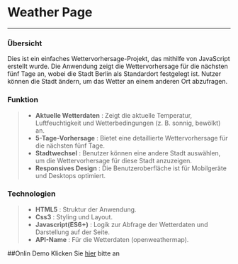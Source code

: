 # Weather Page
---

### Übersicht

Dies ist ein einfaches Wettervorhersage-Projekt, das mithilfe von JavaScript erstellt wurde. Die Anwendung zeigt die Wettervorhersage für die nächsten fünf Tage an, wobei die Stadt Berlin als Standardort festgelegt ist. Nutzer können die Stadt ändern, um das Wetter an einem anderen Ort abzufragen.


### Funktion 

> - **Aktuelle Wetterdaten** : Zeigt die aktuelle Temperatur, Luftfeuchtigkeit und Wetterbedingungen (z. B. sonnig, bewölkt) an.
> - **5-Tage-Vorhersage** : Bietet eine detaillierte Wettervorhersage für die nächsten fünf Tage.
> - **Stadtwechsel** : Benutzer können eine andere Stadt auswählen, um die Wettervorhersage für diese Stadt anzuzeigen.
> - **Responsives Design** : Die Benutzeroberfläche ist für Mobilgeräte und Desktops optimiert.



### Technologien

> - **HTML5** : Struktur der Anwendung.
> - **Css3** : Styling und Layout.
> - **Javascript(ES6+)** : Logik zur Abfrage der Wetterdaten und Darstellung auf der Seite.
> - **API-Name** : Für die Wetterdaten (openweathermap).


##Onlin Demo
Klicken Sie [hier](https://elihasch.github.io/weatherPage/) bitte an